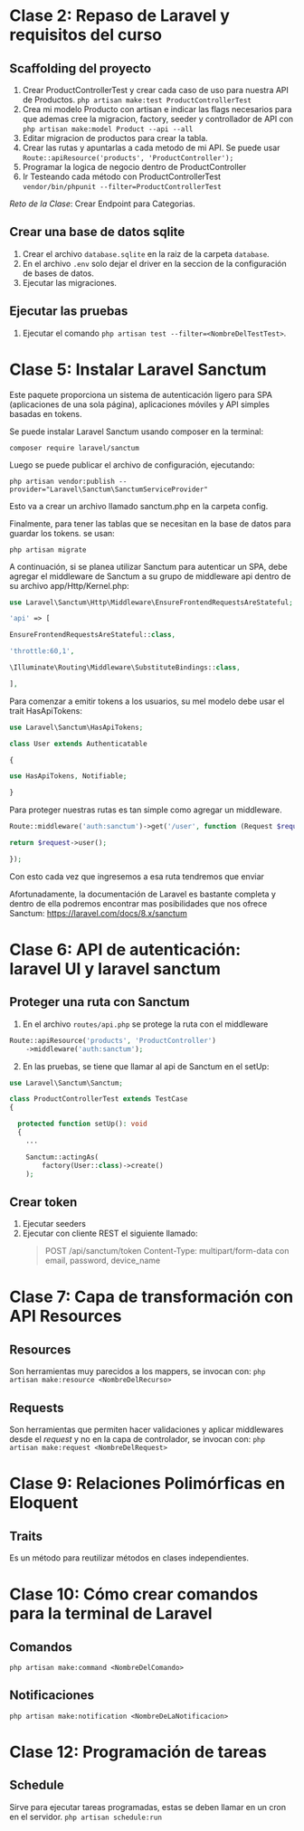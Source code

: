 # Clase 2: Repaso de Laravel y requisitos del curso

## Scaffolding del proyecto

1. Crear ProductControllerTest y crear cada caso de uso para nuestra API de Productos. `php artisan make:test ProductControllerTest`
2. Crea mi modelo Producto con artisan e indicar las flags necesarios para que ademas cree la migracion, factory, seeder y controllador de API con `php artisan make:model Product --api --all`
3. Editar migracion de productos para crear la tabla.
4. Crear las rutas y apuntarlas a cada metodo de mi API. Se puede usar `Route::apiResource('products', 'ProductController');`
5. Programar la logica de negocio dentro de ProductController
6. Ir Testeando cada método con ProductControllerTest `vendor/bin/phpunit --filter=ProductControllerTest`

_Reto de la Clase_: Crear Endpoint para Categorias.

## Crear una base de datos sqlite

1. Crear el archivo `database.sqlite` en la raiz de la carpeta `database`.
2. En el archivo `.env` solo dejar el driver en la seccion de la configuración de bases de datos.
3. Ejecutar las migraciones.

## Ejecutar las pruebas

1. Ejecutar el comando `php artisan test --filter=<NombreDelTestTest>`.

# Clase 5: Instalar Laravel Sanctum

Este paquete proporciona un sistema de autenticación ligero para SPA (aplicaciones de una sola página), aplicaciones móviles y API simples basadas en tokens.

Se puede instalar Laravel Sanctum usando composer en la terminal:

`composer require laravel/sanctum`

Luego se puede publicar el archivo de configuración, ejecutando:

`php artisan vendor:publish --provider="Laravel\Sanctum\SanctumServiceProvider"`

Esto va a crear un archivo llamado sanctum.php en la carpeta config.

Finalmente, para tener las tablas que se necesitan en la base de datos para guardar los tokens. se usan:

`php artisan migrate`

A continuación, si se planea utilizar Sanctum para autenticar un SPA, debe agregar el middleware de Sanctum a su grupo de middleware api dentro de su archivo app/Http/Kernel.php:

```php
use Laravel\Sanctum\Http\Middleware\EnsureFrontendRequestsAreStateful;

'api' => [

EnsureFrontendRequestsAreStateful::class,

'throttle:60,1',

\Illuminate\Routing\Middleware\SubstituteBindings::class,

],
```

Para comenzar a emitir tokens a los usuarios, su mel modelo debe usar el trait HasApiTokens:

```php
use Laravel\Sanctum\HasApiTokens;

class User extends Authenticatable

{

use HasApiTokens, Notifiable;

}
```

Para proteger nuestras rutas es tan simple como agregar un middleware.

```php
Route::middleware('auth:sanctum')->get('/user', function (Request $request) {

return $request->user();

});
```

Con esto cada vez que ingresemos a esa ruta tendremos que enviar

Afortunadamente, la documentación de Laravel es bastante completa y dentro de ella podremos encontrar mas posibilidades que nos ofrece Sanctum: https://laravel.com/docs/8.x/sanctum

# Clase 6: API de autenticación: laravel UI y laravel sanctum

## Proteger una ruta con Sanctum

1. En el archivo `routes/api.php` se protege la ruta con el middleware

```php
Route::apiResource('products', 'ProductController')
    ->middleware('auth:sanctum');
```

2. En las pruebas, se tiene que llamar al api de Sanctum en el setUp:

```php
use Laravel\Sanctum\Sanctum;

class ProductControllerTest extends TestCase
{

  protected function setUp(): void
  {
    ...

    Sanctum::actingAs(
        factory(User::class)->create()
    );
```

## Crear token

1. Ejecutar seeders
2. Ejecutar con cliente REST el siguiente llamado:
   > POST /api/sanctum/token
   > Content-Type: multipart/form-data con email, password, device_name

# Clase 7: Capa de transformación con API Resources

## Resources

Son herramientas muy parecidos a los mappers, se invocan con:
`php artisan make:resource <NombreDelRecurso>`

## Requests

Son herramientas que permiten hacer validaciones y aplicar middlewares desde el _request_ y no en la capa de controlador, se invocan con:
`php artisan make:request <NombreDelRequest>`

# Clase 9: Relaciones Polimórficas en Eloquent

## Traits

Es un método para reutilizar métodos en clases independientes.

# Clase 10: Cómo crear comandos para la terminal de Laravel

## Comandos

`php artisan make:command <NombreDelComando>`

## Notificaciones

`php artisan make:notification <NombreDeLaNotificacion>`

# Clase 12: Programación de tareas

## Schedule

Sirve para ejecutar tareas programadas, estas se deben llamar en un cron en el servidor.
`php artisan schedule:run`
